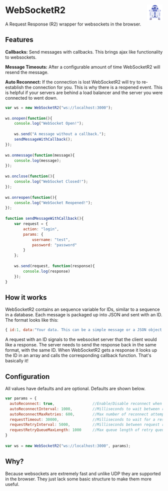 # WebSocketR2 <img align="right" src="images/R2.png"/>
A Request Response (R2) wrapper for websockets in the browser. 


## Features
**Callbacks:** Send messages with callbacks. This brings ajax like functionality to websockets.

**Message Timeouts:** After a configurable amount of time WebSocketR2 will resend the message. 

**Auto Reconnect:** If the connection is lost WebSocketR2 will try to re-establish the connection for you. This is why there is a reopened event. This is helpful if your servers are behind a load balancer and the server you were connected to went down. 

```JavaScript
var ws = new WebSocketR2("ws://localhost:3000");
        
ws.onopen(function(){
    console.log("WebSocket Open!");
    
    ws.send("A message without a callback.");
    sendMessageWithCallback();
});

ws.onmessage(function(message){
    console.log(message);
});

ws.onclose(function(){
    console.log("WebSocket Closed!");
});

ws.onreopen(function(){
    console.log("WebSocket Reopened!");
});

function sendMessageWithCallback(){
    var request = {
        action: "login",
        params: {
            username: "test",
            password: "password"
        }
    };

    ws.send(request, function(response){
        console.log(response)
    });
}
```

## How it works
WebSocketR2 contains an sequence variable for IDs, similar to a sequence in a database. Each message is packaged up into JSON and sent with an ID. The format looks like this: 
```JavaScript
{ id:1, data:"Your data. This can be a simple message or a JSON object."}
```
A request with an ID signals to the websocket server that the client would like a response. The server needs to send the response back in the same format, with the same ID. When WebSocketR2 gets a response it looks up the ID in an array and calls the corresponding callback function. That's basically it!

## Configuration
All values have defaults and are optional. Defaults are shown below.
```JavaScript
var params = {
  autoReconnect: true,                 //Enable/Disable reconnect when the server closes connection (boolean)
  autoReconnectInterval: 1000,         //Milliseconds to wait between reconnect attempts (number)
  autoReconnectMaxRetries: 600,        //Max number of reconnect attempts to allow (number)
  requestTimeout: 30000,               //Milliseconds to wait for a response before resending the request (number)
  requestRetryInterval: 5000,          //Milliseconds between request retry checks. This garbage collects the retry queue (number)
  requestRetryQueueMaxLength: 1000     //Max queue length of retry queue before old messages start getting dropped (number)
}

var ws = new WebSocketR2("ws://localhost:3000", params);
```

## Why?
Because websockets are extremely fast and unlike UDP they are supported in the browser. They just lack some basic structure to make them more useful.
